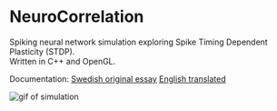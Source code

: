 # NeuroCorrelation
Spiking neural network simulation exploring Spike Timing Dependent Plasticity (STDP).\
Written in C++ and OpenGL.

Documentation:
[Swedish original essay](NeuroCorrelation_swedish_original.pdf)
[English translated](NeuroCorrelation_english.pdf)


![gif of simulation](https://user-images.githubusercontent.com/1360495/95690086-7adbbe00-0c15-11eb-8d08-820fe2f50eb0.gif)

